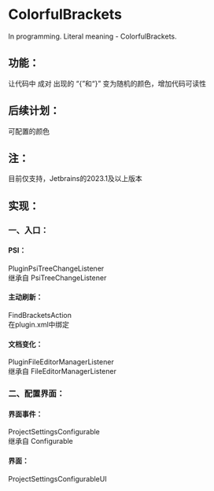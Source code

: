 # ColorfulBrackets
In programming. Literal meaning - ColorfulBrackets.
## 功能：
让代码中 成对 出现的 “{”和“}” 变为随机的颜色，增加代码可读性
## 后续计划：
可配置的颜色
## 注：
目前仅支持，Jetbrains的2023.1及以上版本

## 实现：
###  一、入口：
#### PSI：
PluginPsiTreeChangeListener
<br>继承自 PsiTreeChangeListener
#### 主动刷新：
FindBracketsAction
<br>在plugin.xml中绑定
#### 文档变化：
PluginFileEditorManagerListener
<br>继承自 FileEditorManagerListener
### 二、配置界面：
#### 界面事件：
ProjectSettingsConfigurable
<br>继承自 Configurable
#### 界面：
ProjectSettingsConfigurableUI